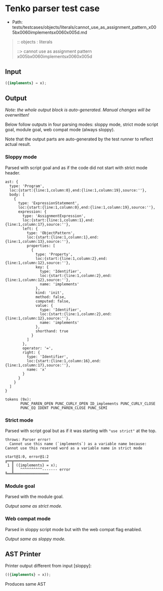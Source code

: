 # Tenko parser test case

- Path: tests/testcases/objects/literals/cannot_use_as_assignment_pattern_x005bx0060implementsx0060x005d.md

> :: objects : literals
>
> ::> cannot use as assignment pattern x005bx0060implementsx0060x005d

## Input

`````js
({implements} = x);
`````

## Output

_Note: the whole output block is auto-generated. Manual changes will be overwritten!_

Below follow outputs in four parsing modes: sloppy mode, strict mode script goal, module goal, web compat mode (always sloppy).

Note that the output parts are auto-generated by the test runner to reflect actual result.

### Sloppy mode

Parsed with script goal and as if the code did not start with strict mode header.

`````
ast: {
  type: 'Program',
  loc:{start:{line:1,column:0},end:{line:1,column:19},source:''},
  body: [
    {
      type: 'ExpressionStatement',
      loc:{start:{line:1,column:0},end:{line:1,column:19},source:''},
      expression: {
        type: 'AssignmentExpression',
        loc:{start:{line:1,column:1},end:{line:1,column:17},source:''},
        left: {
          type: 'ObjectPattern',
          loc:{start:{line:1,column:1},end:{line:1,column:13},source:''},
          properties: [
            {
              type: 'Property',
              loc:{start:{line:1,column:2},end:{line:1,column:12},source:''},
              key: {
                type: 'Identifier',
                loc:{start:{line:1,column:2},end:{line:1,column:12},source:''},
                name: 'implements'
              },
              kind: 'init',
              method: false,
              computed: false,
              value: {
                type: 'Identifier',
                loc:{start:{line:1,column:2},end:{line:1,column:12},source:''},
                name: 'implements'
              },
              shorthand: true
            }
          ]
        },
        operator: '=',
        right: {
          type: 'Identifier',
          loc:{start:{line:1,column:16},end:{line:1,column:17},source:''},
          name: 'x'
        }
      }
    }
  ]
}

tokens (9x):
       PUNC_PAREN_OPEN PUNC_CURLY_OPEN ID_implements PUNC_CURLY_CLOSE
       PUNC_EQ IDENT PUNC_PAREN_CLOSE PUNC_SEMI
`````

### Strict mode

Parsed with script goal but as if it was starting with `"use strict"` at the top.

`````
throws: Parser error!
  Cannot use this name (`implements`) as a variable name because: Cannot use this reserved word as a variable name in strict mode

start@1:0, error@1:2
╔══╦════════════════
 1 ║ ({implements} = x);
   ║   ^^^^^^^^^^------- error
╚══╩════════════════

`````


### Module goal

Parsed with the module goal.

_Output same as strict mode._

### Web compat mode

Parsed in sloppy script mode but with the web compat flag enabled.

_Output same as sloppy mode._

## AST Printer

Printer output different from input [sloppy]:

````js
(({implements} = x));
````

Produces same AST
